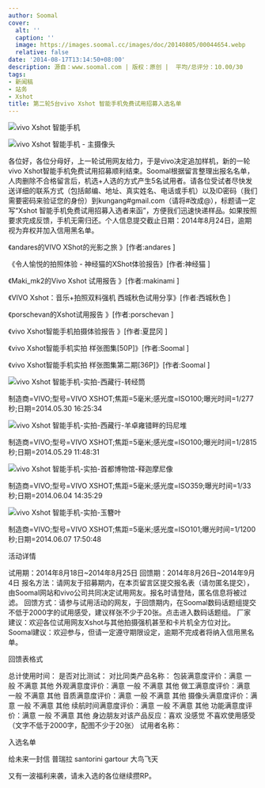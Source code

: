 ```yaml
---
author: Soomal
cover:
  alt: ''
  caption: ''
  image: https://images.soomal.cc/images/doc/20140805/00044654.webp
  relative: false
date: '2014-08-17T13:14:50+08:00'
description: 源自：www.soomal.com | 版权：原创 |  平均/总评分：10.00/30
tags:
- 新闻稿
- 站务
- Xshot
title: 第二轮5台vivo Xshot 智能手机免费试用招募入选名单
---
```


![vivo Xshot 智能手机](https://images.soomal.cc/images/doc/20140606/00043035_01.webp)



![vivo Xshot 智能手机 - 主摄像头](https://images.soomal.cc/images/doc/20140606/00043034_01.webp)



各位好，各位分母好，上一轮试用网友给力，于是vivo决定追加样机，新的一轮vivo Xshot智能手机免费试用招募顺利结束。Soomal根据留言整理出报名名单，人肉删除不合格留言后，机选+人选的方式产生5名试用者。请各位受试者尽快发送详细的联系方式（包括邮编、地址、真实姓名、电话或手机）以及ID密码（我们需要密码来验证您的身份）到kungang#gmail.com（请将#改成@），标题请一定写“Xshot 智能手机免费试用招募入选者来函”，方便我们迅速快递样品。如果按照要求完成反馈，手机无需归还。个人信息提交截止日期：2014年8月24日，逾期视为弃权并加入信用黑名单。




《andares的VIVO XShot的光影之旅 》[作者:andares ]

《令人愉悦的拍照体验 -  神经猫的XShot体验报告》[作者:神经猫 ]

《Maki_mk2的Vivo Xshot 试用报告 》[作者:makinami ]

《VIVO Xshot：音乐+拍照双料强机  西城秋色试用分享》[作者:西城秋色 ]

《porschevan的Xshot试用报告 》[作者:porschevan ]

《vivo Xshot智能手机拍摄体验报告 》[作者:夏昆冈 ]

《vivo Xshot智能手机实拍 样张图集[50P]》[作者:Soomal ]

《vivo Xshot智能手机实拍 样张图集第二期[36P]》[作者:Soomal ]



![vivo Xshot 智能手机-实拍-西藏行-转经筒](https://images.soomal.cc/images/doc/20140607/00043097_01.webp)

制造商=VIVO;型号=VIVO XSHOT;焦距=5毫米;感光度=ISO100;曝光时间=1/277秒;日期=2014.05.30 16:25:34


![vivo Xshot 智能手机-实拍-西藏行-羊卓雍错畔的玛尼堆](https://images.soomal.cc/images/doc/20140607/00043082_01.webp)

制造商=VIVO;型号=VIVO XSHOT;焦距=5毫米;感光度=ISO100;曝光时间=1/2815秒;日期=2014.05.29 11:48:31


![vivo Xshot 智能手机-实拍-首都博物馆-释迦摩尼像](https://images.soomal.cc/images/doc/20140611/00043213_01.webp)

制造商=VIVO;型号=VIVO XSHOT;焦距=5毫米;感光度=ISO359;曝光时间=1/33秒;日期=2014.06.04 14:35:29


![vivo Xshot 智能手机-实拍-玉簪叶](https://images.soomal.cc/images/doc/20140611/00043237_01.webp)

制造商=VIVO;型号=VIVO XSHOT;焦距=5毫米;感光度=ISO101;曝光时间=1/1200秒;日期=2014.06.07 17:50:48


活动详情


试用期：2014年8月18日~2014年8月25日
回馈期：2014年8月26日~2014年9月4日
报名方法：请网友于招募期内，在本页留言区提交报名表（请勿匿名提交），由Soomal网站和vivo公司共同决定试用网友。报名时请登陆，匿名信息将被过滤。
回馈方式：请参与试用活动的网友，于回馈期内，在Soomal数码话题组提交不低于2000字的试用感受，建议样张不少于20张。点击进入数码话题组。
厂家建议：欢迎各位试用网友Xshot与其他拍摄强机甚至和卡片机全方位对比。
Soomal建议：欢迎参与，但请一定遵守期限设定，逾期不完成者将纳入信用黑名单。


回馈表格式


总计使用时间：
是否对比测试：
对比同类产品名称：
包装满意度评价：满意 一般 不满意 其他
外观满意度评价：满意 一般 不满意 其他
做工满意度评价：满意 一般 不满意 其他
音质满意度评价：满意 一般 不满意 其他
摄像头满意度评价：满意 一般 不满意 其他
续航时间满意度评价：满意 一般 不满意 其他
功能满意度评价：满意 一般 不满意 其他
身边朋友对该产品反应：喜欢 没感觉 不喜欢使用感受 （文字不低于2000字，配图不少于20张）
试用者名称：


入选名单


给未来一封信 普瑞拉  santorini gartour 大鸟飞天


又有一波福利来袭，请未入选的各位继续攒RP。